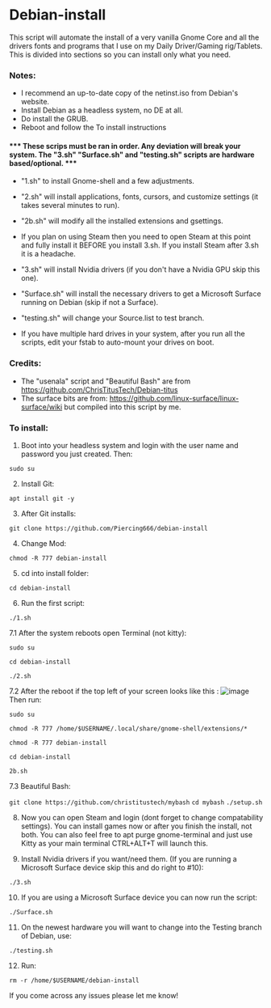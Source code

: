 # Debian-install
This script will automate the install of a very vanilla Gnome Core and all the drivers fonts and programs that I use on my Daily Driver/Gaming rig/Tablets.
This is divided into sections so you can install only what you need.


### Notes:
- I recommend an up-to-date copy of the netinst.iso from Debian's website.
- Install Debian as a headless system, no DE at all.
- Do install the GRUB.
- Reboot and follow the To install instructions

#### *** These scrips must be ran in order. Any deviation will break your system. The "3.sh" "Surface.sh" and "testing.sh" scripts are hardware based/optional. ***
  
- "1.sh" to install Gnome-shell and a few adjustments.
  
- "2.sh" will install applications, fonts, cursors, and customize settings (it takes several minutes to run).

- "2b.sh" will modify all the installed extensions and gsettings.

- If you plan on using Steam then you need to open Steam at this point and fully install it BEFORE you install 3.sh. If you install Steam after 3.sh it is a headache.
  
- "3.sh" will install Nvidia drivers (if you don't have a Nvidia GPU skip this one).
  
- "Surface.sh" will install the necessary drivers to get a Microsoft Surface running on Debian (skip if not a Surface).
  
- "testing.sh" will change your Source.list to test branch.
  
- If you have multiple hard drives in your system, after you run all the scripts, edit your fstab to auto-mount your drives on boot.

### Credits:
- The "usenala" script and "Beautiful Bash" are from https://github.com/ChrisTitusTech/Debian-titus
- The surface bits are from: https://github.com/linux-surface/linux-surface/wiki but compiled into this script by me.

 
### To install:

1. Boot into your headless system and login with the user name and password you just created. Then:

``` sudo su ```

2. Install Git:

``` apt install git -y ```

3. After Git installs:

``` git clone https://github.com/Piercing666/debian-install ```

4. Change Mod:

``` chmod -R 777 debian-install ```

5. cd into install folder:

``` cd debian-install ```

6. Run the first script:

``` ./1.sh ```

7.1 After the system reboots open Terminal (not kitty):

``` sudo su ```

``` cd debian-install ```

``` ./2.sh ```

7.2 After the reboot if the top left of your screen looks like this : ![image](https://github.com/Piercing666/debian-install/assets/155384428/d0a4372f-f2d7-430d-b0d2-108407b9db40) Then run:

``` sudo su ```

``` chmod -R 777 /home/$USERNAME/.local/share/gnome-shell/extensions/* ```

``` chmod -R 777 debian-install ```

``` cd debian-install ```

``` 2b.sh ```

7.3 Beautiful Bash:

``` git clone https://github.com/christitustech/mybash ```
``` cd mybash ```
``` ./setup.sh ```

8. Now you can open Steam and login (dont forget to change compatability settings). You can install games now or after you finish the install, not both.
   You can also feel free to apt purge gnome-terminal and just use Kitty as your main terminal CTRL+ALT+T will launch this.

9. Install Nvidia drivers if you want/need them. (If you are running a Microsoft Surface device skip this and do right to #10):
   
``` ./3.sh ```

10. If you are using a Microsoft Surface device you can now run the script:

``` ./Surface.sh ```

11. On the newest hardware you will want to change into the Testing branch of Debian, use:

``` ./testing.sh ```

12. Run:

``` rm -r /home/$USERNAME/debian-install ```

If you come across any issues please let me know!
